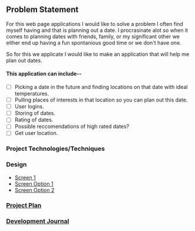 ## Problem Statement

For this web page applications I would like to solve a problem I often find myself having and that is planning out a date. I procrasinate alot so when it comes to planning dates with friends, family, or my significant other we either end up having a fun spontanious good time or we don't have one.

So for this we applicate I would like to make an application that will help me plan out dates.

#### This application can include--

- [ ] Picking a date in the future and finding locations on that date with ideal temperatures.
- [ ] Pulling places of interests in that location so you can plan out this date.
- [ ] User logins.
- [ ] Storing of dates.
- [ ] Rating of dates.
- [ ] Possible reccomendations of high rated dates?
- [ ] Get user location.

### Project Technologies/Techniques

### Design

* [Screen 1](Images/Screen1.jpg)
* [Screen Option 1](Images/ScreenOption1.jpg)
* [Screen Option 2](Images/ScreenOption2.jpg)

### [Project Plan](ProjectPlan.md)
### [Development Journal](timeLog.md)